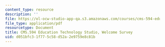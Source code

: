 ```yaml
---
content_type: resource
description: ''
file: https://ol-ocw-studio-app-qa.s3.amazonaws.com/courses/cms-594-education-technology-studio-spring-2019/d051bfc31f775c58d52a2e9759e8c81b_MITCMS_594S19_welcome.pdf
file_type: application/pdf
resourcetype: Document
title: CMS.594 Education Technology Studio, Welcome Survey
uid: d051bfc3-1f77-5c58-d52a-2e9759e8c81b
---
```

